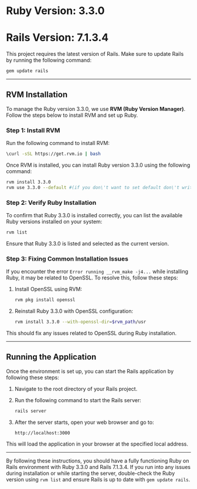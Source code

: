 # Ruby Version: 3.3.0

# Rails Version: 7.1.3.4

This project requires the latest version of Rails. Make sure to update Rails by running the following command:

```bash
gem update rails
```

---

## RVM Installation

To manage the Ruby version 3.3.0, we use **RVM (Ruby Version Manager)**. Follow the steps below to install RVM and set up Ruby.

### Step 1: Install RVM

Run the following command to install RVM:

```bash
\curl -sSL https://get.rvm.io | bash
```

Once RVM is installed, you can install Ruby version 3.3.0 using the following command:

```bash
rvm install 3.3.0
rvm use 3.3.0 --default #(if you don\'t want to set default don\'t write '--default')
```

### Step 2: Verify Ruby Installation

To confirm that Ruby 3.3.0 is installed correctly, you can list the available Ruby versions installed on your system:

```bash
rvm list
```

Ensure that Ruby 3.3.0 is listed and selected as the current version.

### Step 3: Fixing Common Installation Issues

If you encounter the error `Error running __rvm_make -j4...` while installing Ruby, it may be related to OpenSSL. To resolve this, follow these steps:

1. Install OpenSSL using RVM:

    ```bash
    rvm pkg install openssl
    ```

2. Reinstall Ruby 3.3.0 with OpenSSL configuration:

    ```bash
    rvm install 3.3.0 --with-openssl-dir=$rvm_path/usr
    ```

This should fix any issues related to OpenSSL during Ruby installation.

---

## Running the Application

Once the environment is set up, you can start the Rails application by following these steps:

1. Navigate to the root directory of your Rails project.

2. Run the following command to start the Rails server:

    ```bash
    rails server
    ```

3. After the server starts, open your web browser and go to:

    ```
    http://localhost:3000
    ```

This will load the application in your browser at the specified local address.

---

By following these instructions, you should have a fully functioning Ruby on Rails environment with Ruby 3.3.0 and Rails 7.1.3.4. If you run into any issues during installation or while starting the server, double-check the Ruby version using `rvm list` and ensure Rails is up to date with `gem update rails`.
